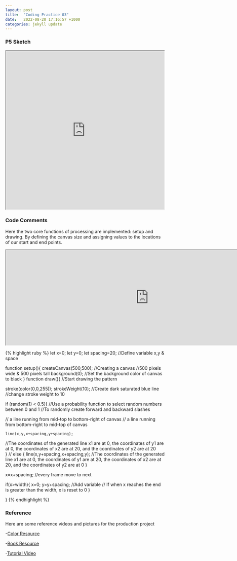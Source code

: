 ```yaml
---
layout: post
title:  "Coding Practice 03"
date:   2022-08-20 17:16:57 +1000
categories: jekyll update
---
```

### P5 Sketch
<iframe width=500 height=500 src="https://editor.p5js.org/GuiGui0v0/full/2wX_FRQzK"> </iframe>

### Code Comments
Here the two core functions of processing are implemented: setup and drawing. By defining the canvas size and assigning values to the locations of our start and end points.
<iframe width=900 height=300 src="https://www.alpharithms.com/wp-content/uploads/2049/step-1-create-a-line.jpg"> </iframe>


{% highlight ruby %}
let x=0;
let y=0;
let spacing=20;
  //Define variable x,y & space
  

function setup(){
  createCanvas(500,500);
//Creating a canvas
//500 pixels wide & 500 pixels tall
  background(0);
//Set the background color of canvas to black
}
function draw(){
//Start drawing the pattern
  
  stroke(color(0,0,255));
  strokeWeight(10);
//Create dark saturated blue line
//change stroke weight to 10 
  
  if (random(1) < 0.5){
  //Use a probability function to select random numbers between 0 and 1
  //To randomly create forward and backward slashes  
  
 // a line running from mid-top to bottom-right of canvas
 // a line running from bottom-right to mid-top of canvas 
  
    line(x,y,x+spacing,y+spacing);
//The coordinates of the generated line x1 are at 0, the coordinates of y1 are at 0, the coordinates of x2 are at 20, and the coordinates of y2 are at 20    
  }
 // 
  else {
   line(x,y+spacing,x+spacing,y);
//The coordinates of the generated line x1 are at 0, the coordinates of y1 are at 20, the coordinates of x2 are at 20, and the coordinates of y2 are at 0
  }
  
  
  x=x+spacing;
 //every frame move to next 
  
  if(x>width){
    x=0;
    y=y+spacing;
 //Add variable
 // If when x reaches the end is greater than the width, x is reset to 0 
  }
  
}
{% endhighlight %}

### Reference
Here are some reference videos and pictures for the production project

-[Color Resource](https://www.w3schools.com/colors/colors_groups.asp)

-[Book Resource](https://10print.org/)

-[Tutorial Video](https://www.youtube.com/watch?v=bEyTZ5ZZxZs&t=59s)
